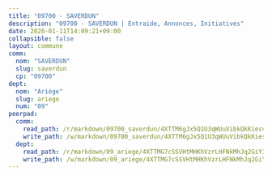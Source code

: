 ```yaml
---
title: "09700 - SAVERDUN"
description: "09700 - SAVERDUN | Entraide, Annonces, Initiatives"
date: 2020-01-11T14:09:21+09:00
collapsible: false
layout: commune
comm:
  nom: "SAVERDUN"
  slug: saverdun
  cp: "09700"
dept:
  nom: "Ariège"
  slug: ariege
  num: "09"
peerpad:
  comm:
    read_path: /r/markdown/09700_saverdun/4XTTM6gJx5Q1U3qWUuVibkQkKiesvNr3uybm5TUjzPt4NZ34q
    write_path: /w/markdown/09700_saverdun/4XTTM6gJx5Q1U3qWUuVibkQkKiesvNr3uybm5TUjzPt4NZ34q-K3TgTyzvrzsHSBF8YmCryEXFTprDa9pVo9cvN1Brvz3LhxqZNSXNiRK4T5p9w98wjwn2WPHBUiTC2RNoMv6oKEe3rWXov4g65AvYbnohDUAo31BmRxmQEP2HXhPUka97FnmDhsdf
  dept:
    read_path: /r/markdown/09_ariege/4XTTMG7cSSVHtMHKhVzrLHFNkMhJq2GiY37tW1RLaySvmC5m7
    write_path: /w/markdown/09_ariege/4XTTMG7cSSVHtMHKhVzrLHFNkMhJq2GiY37tW1RLaySvmC5m7-K3TgTss1C8HjViVkpwivQX7MahnqC11ekSJQuYEnrMDTmDE1FfJsoB9BatqQw5xZL2YVE8soFWdt5YbjPCiw8Nef7nnDAgssxyMxh5u11RAcuqPo3TLSQutK9TFNiNP3xhEoTkkD
---
```


